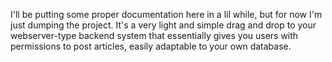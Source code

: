 I'll be putting some proper documentation here in a lil while, but for now I'm just dumping the project. It's a very light and simple drag and drop to your webserver-type backend system that essentially gives you users with permissions to post articles, easily adaptable to your own database. 
